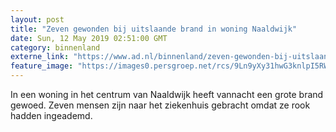 ```yaml
---
layout: post
title: "Zeven gewonden bij uitslaande brand in woning Naaldwijk"
date: Sun, 12 May 2019 02:51:00 GMT
category: binnenland
externe_link: "https://www.ad.nl/binnenland/zeven-gewonden-bij-uitslaande-brand-in-woning-naaldwijk~ad79e2fd/"
feature_image: "https://images0.persgroep.net/rcs/9Ln9yXy31hwG3knlpI5RWmW-FD4/diocontent/148045467/_fitwidth/400/?appId=21791a8992982cd8da851550a453bd7f&quality=0.7"
---
```


In een woning in het centrum van Naaldwijk heeft vannacht een grote brand gewoed. Zeven mensen zijn naar het ziekenhuis gebracht omdat ze rook hadden ingeademd.
